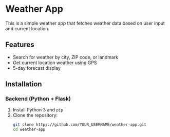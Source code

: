 # Weather App

This is a simple weather app that fetches weather data based on user input and current location.

## Features
- Search for weather by city, ZIP code, or landmark
- Get current location weather using GPS
- 5-day forecast display

## Installation

### Backend (Python + Flask)
1. Install Python 3 and `pip`
2. Clone the repository:
   ```bash
   git clone https://github.com/YOUR_USERNAME/weather-app.git
   cd weather-app